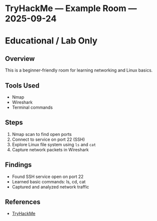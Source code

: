 # TryHackMe — Example Room — 2025-09-24
# Educational / Lab Only

## Overview
This is a beginner-friendly room for learning networking and Linux basics.

## Tools Used
- Nmap
- Wireshark
- Terminal commands

## Steps
1. Nmap scan to find open ports
2. Connect to service on port 22 (SSH)
3. Explore Linux file system using `ls` and `cat`
4. Capture network packets in Wireshark

## Findings
- Found SSH service open on port 22
- Learned basic commands: ls, cd, cat
- Captured and analyzed network traffic

## References
- [TryHackMe](https://tryhackme.com)
